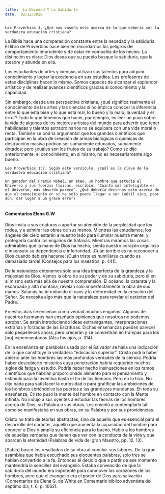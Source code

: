 ```yaml
---
title:  La Necedad Y La Sabiduría
date:  02/12/2020
---
```


`Lee Proverbios 1. ¿Qué nos enseña esto acerca de lo que debería ser la verdadera educación cristiana?`

La Biblia hace una comparación constante entre la necedad y la sabiduría. El libro de Proverbios hace bien en recordarnos los peligros del comportamiento imprudente y de estar en compañía de los necios. La distinción es clara: Dios desea que su pueblo busque la sabiduría, que la atesore y abunde en ella.

Los estudiantes de artes y ciencias utilizan sus talentos para adquirir conocimiento y lograr la excelencia en sus estudios. Los profesores de estas disciplinas hacen lo mismo. Somos capaces de alcanzar el esplendor artístico y de realizar avances científicos gracias al conocimiento y la capacidad.

Sin embargo, desde una perspectiva cristiana, ¿qué significa realmente el conocimiento de las artes y las ciencias si no implica conocer la diferencia entre lo que está bien y lo que está mal, lo bueno y lo malo, la verdad y el error? Todo lo que tenemos que hacer, por ejemplo, es leer un poco sobre la vida de algunos de los mejores artistas del mundo para advertir que tener habilidades y talentos extraordinarios no se equipara con una vida moral o recta. También se podría argumentar que los grandes científicos que participan en la obra de creación de armas biológicas o químicas de destrucción masiva podrían ser sumamente educados, sumamente dotados; pero ¿cuáles son los frutos de su trabajo? Como se dijo anteriormente, el conocimiento, en sí mismo, no es necesariamente algo bueno.

`Lee Proverbios 1:7. Según este versículo, ¿cuál es la clave de la verdadera educación cristiana?`

`Un ganador del Premio Nobel, un ateo, un hombre que estudia el Universo y sus fuerzas físicas, escribió: “Cuanto más inteligible es el Universo, más absurdo parece”. ¿Qué debería decirnos esto acerca de que el conocimiento en sí no solo puede llegar a ser inútil sino, peor aún, dar lugar a un grave error?`

---

#### Comentarios Elena G.W

Dios invita a sus criaturas a apartar su atención de la perplejidad que los rodea, y a admirar las obras de sus manos. Mientras las estudiamos, los ángeles del cielo estarán a nuestro lado para iluminar nuestra mente, y protegerla contra los engaños de Satanás. Mientras miramos las cosas admirables que la mano de Dios ha hecho, sienta nuestro corazón orgulloso e insensato su dependencia e inferioridad. ¡Cuán terrible es no reconocer a Dios cuando debiera hacerse! ¡Cuán triste es humillarse cuando es demasiado tarde! (Consejos para los maestros, p. 441).

De la naturaleza obtenemos solo una idea imperfecta de la grandeza y la majestad de Dios. Vemos la obra de su poder y de su sabiduría, pero él en sí mismo está más allá de nuestra comprensión. El océano, la catarata y la escarpada y alta montaña, revelan solo imperfectamente la obra de sus manos. Satanás ha introducido el caos y la deformidad en la creación del Señor. Se necesita algo más que la naturaleza para revelar el carácter del Padre…

En estos días se enseñan como verdad muchos engaños. Algunos de nuestros hermanos han enseñado opiniones que nosotros no podemos aprobar. Se están introduciendo ideas extravagantes, interpretaciones extrañas y forzadas de las Escrituras. Dichas enseñanzas pueden parecer solo pequeñeces ahora, pero crecerán y se convertirán en trampas para los [no] experimentados (Alza tus ojos, p. 314).

En la enseñanza en parábolas usada por el Salvador se halla una indicación de lo que constituye la verdadera “educación superior”. Cristo podría haber abierto ante los hombres las más profundas verdades de la ciencia. Podría haber descubierto misterios cuya penetración habría requerido muchos siglos de fatiga y estudio. Podría haber hecho insinuaciones en los ramos científicos que habrían proporcionado alimento para el pensamiento y estímulo para la inventiva hasta el fin de los tiempos. Pero no lo hizo. No dijo nada para satisfacer la curiosidad o para gratificar las ambiciones de los hombres abriéndoles las puertas a las grandezas mundanas. En toda su enseñanza, Cristo puso la mente del hombre en contacto con la Mente infinita. No indujo a sus oyentes a estudiar las teorías de los hombres acerca de Dios, su Palabra o sus obras. Les enseñó a contemplarlo tal como se manifestaba en sus obras, en su Palabra y por sus providencias.

Cristo no trató de teorías abstractas, sino de aquello que es esencial para el desarrollo del carácter, aquello que aumenta la capacidad del hombre para conocer a Dios y amplía su eficiencia para lo bueno. Habló a los hombres de aquellas verdades que tienen que ver con la conducta de la vida y que abarcan la eternidad (Palabras de vida del gran Maestro, pp. 12, 13).

[Pablo] buscó los resultados de su obra al concluir sus labores. De la gran asamblea que había escuchado sus elocuentes palabras, solo tres se habían convertido a la fe. Entonces él decidió que a partir de ese momento mantendría la sencillez del evangelio. Estaba convencido de que la sabiduría del mundo era impotente para conmover los corazones de los hombres, pero que el evangelio era el poder de Dios para salvación (Comentarios de Elena G. de White en Comentario bíblico adventista del séptimo día, t. 6, p. 1062).